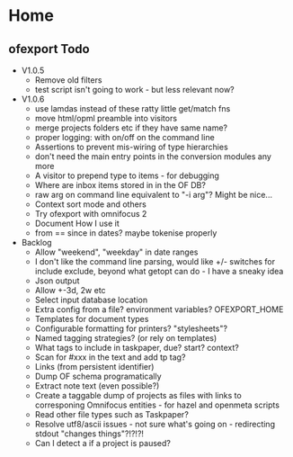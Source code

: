 # Home

## ofexport Todo

* V1.0.5
    * Remove old filters
    * test script isn't going to work - but less relevant now?
* V1.0.6
    * use lamdas instead of these ratty little get/match fns
    * move html/opml preamble into visitors
    * merge projects folders etc if they have same name?
    * proper logging: with on/off on the command line
    * Assertions to prevent mis-wiring of type hierarchies
    * don't need the main entry points in the conversion modules any more
    * A visitor to prepend type to items - for debugging
    * Where are inbox items stored in in the OF DB?
    * raw arg on command line equivalent to "-i arg"? Might be nice...
    * Context sort mode and others
    * Try ofexport with omnifocus 2
    * Document How I use it
    * from == since in dates? maybe tokenise properly
* Backlog
    * Allow "weekend", "weekday" in date ranges
    * I don't like the command line parsing, would like +/- switches for include exclude, beyond what getopt can do - I have a sneaky idea
    * Json output
    * Allow +-3d, 2w etc
    * Select input database location
    * Extra config from a file? environment variables? OFEXPORT_HOME
    * Templates for document types
    * Configurable formatting for printers? "stylesheets"?
    * Named tagging strategies? (or rely on templates)
    * What tags to include in taskpaper, due? start? context?
    * Scan for #xxx in the text and add tp tag?
    * Links (from persistent identifier)
    * Dump OF schema programatically
    * Extract note text (even possible?)
    * Create a taggable dump of projects as files with links to corresponing Omnifocus entities - for hazel and openmeta scripts
    * Read other file types such as Taskpaper?
    * Resolve utf8/ascii issues - not sure what's going on - redirecting stdout "changes things"?!?!?!
    * Can I detect a if a project is paused?

